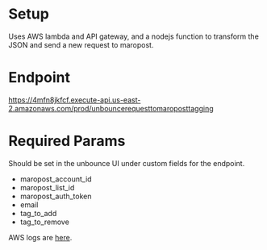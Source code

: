 # Setup

Uses AWS lambda and API gateway, and a nodejs function to transform the JSON and send a new request to maropost.

# Endpoint

https://4mfn8jkfcf.execute-api.us-east-2.amazonaws.com/prod/unbouncerequesttomaroposttagging

# Required Params

Should be set in the unbounce UI under custom fields for the endpoint.

- maropost_account_id
- maropost_list_id
- maropost_auth_token
- email
- tag_to_add
- tag_to_remove

AWS logs are [here](https://us-east-2.console.aws.amazon.com/cloudwatch/home?region=us-east-2#logStream:group=/aws/lambda/unbounceRequestToMaropostTagging;streamFilter=typeLogStreamPrefix).